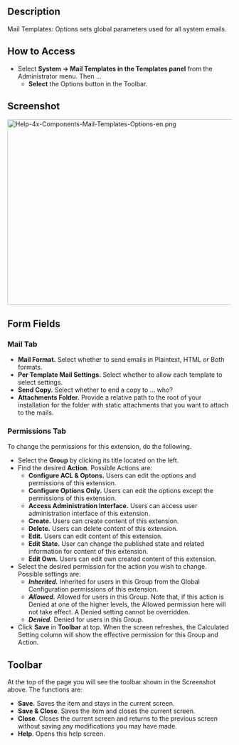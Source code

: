 <!-- Filename: Help4.x:Mail_Templates:_Options / Display title: Mail Templates: Options -->

## Description

Mail Templates: Options sets global parameters used for all system
emails.

## How to Access

- Select **System **→** Mail Templates in the Templates panel** from the
  Administrator menu. Then ...
  - **Select** the Options button in the Toolbar.

## Screenshot

<img
src="https://docs.joomla.org/images/8/82/Help-4x-Components-Mail-Templates-Options-en.png"
decoding="async" data-file-width="800" data-file-height="416"
width="800" height="416"
alt="Help-4x-Components-Mail-Templates-Options-en.png" />

## Form Fields

### Mail Tab

- **Mail Format.** Select whether to send emails in Plaintext, HTML or
  Both formats.
- **Per Template Mail Settings.** Select whether to allow each template
  to select settings.
- **Send Copy.** Select whether to end a copy to ... who?
- **Attachments Folder.** Provide a relative path to the root of your
  installation for the folder with static attachments that you want to
  attach to the mails.

### Permissions Tab

To change the permissions for this extension, do the following.

- Select the **Group** by clicking its title located on the left.
- Find the desired **Action**. Possible Actions are:
  - **Configure ACL & Optons.** Users can edit the options and
    permissions of this extension.
  - **Configure Options Only.** Users can edit the options except the
    permissions of this extension.
  - **Access Administration Interface.** Users can access user
    administration interface of this extension.
  - **Create.** Users can create content of this extension.
  - **Delete.** Users can delete content of this extension.
  - **Edit.** Users can edit content of this extension.
  - **Edit State.** User can change the published state and related
    information for content of this extension.
  - **Edit Own.** Users can edit own created content of this extension.
- Select the desired permission for the action you wish to change.
  Possible settings are:
  - ***Inherited.*** Inherited for users in this Group from the Global
    Configuration permissions of this extension.
  - ***Allowed.*** Allowed for users in this Group. Note that, if this
    action is Denied at one of the higher levels, the Allowed permission
    here will not take effect. A Denied setting cannot be overridden.
  - ***Denied.*** Denied for users in this Group.
- Click **Save** in **Toolbar** at top. When the screen refreshes, the
  Calculated Setting column will show the effective permission for this
  Group and Action.

## Toolbar

At the top of the page you will see the toolbar shown in the Screenshot
above. The functions are:

- **Save.** Saves the item and stays in the current screen.
- **Save & Close**. Saves the item and closes the current screen.
- **Close**. Closes the current screen and returns to the previous
  screen without saving any modifications you may have made.
- **Help**. Opens this help screen.
